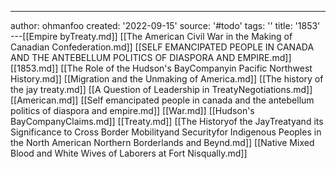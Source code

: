 ---
author: ohmanfoo
created: '2022-09-15'
source: '#todo'
tags: ''
title: '1853'
---[[Empire byTreaty.md]]
[[The American Civil War in the Making of Canadian Confederation.md]]
[[SELF EMANCIPATED PEOPLE IN CANADA AND THE ANTEBELLUM POLITICS OF DIASPORA AND EMPIRE.md]]
[[1853.md]]
[[The Role of the Hudson's BayCompanyin Pacific Northwest History.md]]
[[Migration and the Unmaking of America.md]]
[[The history of the jay treaty.md]]
[[A Question of Leadership in TreatyNegotiations.md]]
[[American.md]]
[[Self emancipated people in canada and the antebellum politics of diaspora and empire.md]]
[[War.md]]
[[Hudson's BayCompanyClaims.md]]
[[Treaty.md]]
[[The Historyof the JayTreatyand its Significance to Cross Border Mobilityand Securityfor Indigenous Peoples in the North American Northern Borderlands and Beynd.md]]
[[Native Mixed Blood and White Wives of Laborers at Fort Nisqually.md]]

